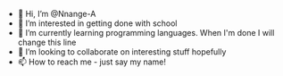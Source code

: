 - 👋 Hi, I’m @Nnange-A
- 👀 I’m interested in getting done with school
- 🌱 I’m currently learning programming languages. When I'm done I will change this line
- 💞️ I’m looking to collaborate on interesting stuff hopefully
- 📫 How to reach me - just say my name!

<!---
Nnange-A/Nnange-A is a ✨ special ✨ repository because its `README.md` (this file) appears on your GitHub profile.
You can click the Preview link to take a look at your changes.
--->

